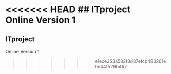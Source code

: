 <<<<<<< HEAD
﻿## ITproject  
Online Version 1 
=======
## ITproject  
Online Version 1 
>>>>>>> e1ece253a582f3d87efcb483261e0e44f529b467
